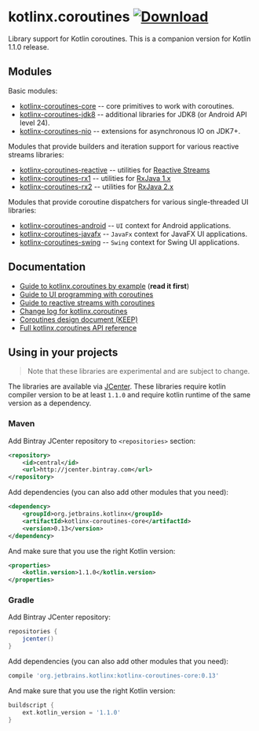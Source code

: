 # kotlinx.coroutines [ ![Download](https://api.bintray.com/packages/kotlin/kotlin-eap-1.1/kotlinx.coroutines/images/download.svg) ](https://bintray.com/kotlin/kotlin-eap-1.1/kotlinx.coroutines/_latestVersion)

Library support for Kotlin coroutines. This is a companion version for Kotlin 1.1.0 release. 

## Modules

Basic modules:

* [kotlinx-coroutines-core](kotlinx-coroutines-core) -- core primitives to work with coroutines. 
* [kotlinx-coroutines-jdk8](kotlinx-coroutines-jdk8) -- additional libraries for JDK8 (or Android API level 24).
* [kotlinx-coroutines-nio](kotlinx-coroutines-nio) -- extensions for asynchronous IO on JDK7+.

Modules that provide builders and iteration support for various reactive streams libraries:

* [kotlinx-coroutines-reactive](reactive/kotlinx-coroutines-reactive) -- utilities for [Reactive Streams](http://www.reactive-streams.org)
* [kotlinx-coroutines-rx1](reactive/kotlinx-coroutines-rx1) -- utilities for [RxJava 1.x](https://github.com/ReactiveX/RxJava/tree/1.x)
* [kotlinx-coroutines-rx2](reactive/kotlinx-coroutines-rx2) -- utilities for [RxJava 2.x](https://github.com/ReactiveX/RxJava)

Modules that provide coroutine dispatchers for various single-threaded UI libraries:

* [kotlinx-coroutines-android](ui/kotlinx-coroutines-android) -- `UI` context for Android applications.
* [kotlinx-coroutines-javafx](ui/kotlinx-coroutines-javafx) -- `JavaFx` context for JavaFX UI applications.
* [kotlinx-coroutines-swing](ui/kotlinx-coroutines-swing) -- `Swing` context for Swing UI applications.
 
## Documentation

* [Guide to kotlinx.coroutines by example](coroutines-guide.md) (**read it first**)
* [Guide to UI programming with coroutines](ui/coroutines-guide-ui.md)
* [Guide to reactive streams with coroutines](reactive/coroutines-guide-reactive.md)
* [Change log for kotlinx.coroutines](CHANGES.md)
* [Coroutines design document (KEEP)](https://github.com/Kotlin/kotlin-coroutines/blob/master/kotlin-coroutines-informal.md)
* [Full kotlinx.coroutines API reference](http://kotlin.github.io/kotlinx.coroutines)
 
## Using in your projects

> Note that these libraries are experimental and are subject to change.

The libraries are available via [JCenter](https://bintray.com/bintray/jcenter).
These libraries require kotlin compiler version to be at least `1.1.0` and 
require kotlin runtime of the same version as a dependency.

### Maven

Add Bintray JCenter repository to `<repositories>` section:

```xml
<repository>
    <id>central</id>
    <url>http://jcenter.bintray.com</url>
</repository>
```

Add dependencies (you can also add other modules that you need):

```xml
<dependency>
    <groupId>org.jetbrains.kotlinx</groupId>
    <artifactId>kotlinx-coroutines-core</artifactId>
    <version>0.13</version>
</dependency>
```

And make sure that you use the right Kotlin version:

```xml
<properties>
    <kotlin.version>1.1.0</kotlin.version>
</properties>
```

### Gradle

Add Bintray JCenter repository:

```groovy
repositories {
    jcenter()
}
```

Add dependencies (you can also add other modules that you need):

```groovy
compile 'org.jetbrains.kotlinx:kotlinx-coroutines-core:0.13'
```

And make sure that you use the right Kotlin version:

```groovy
buildscript {
    ext.kotlin_version = '1.1.0'
}
```
